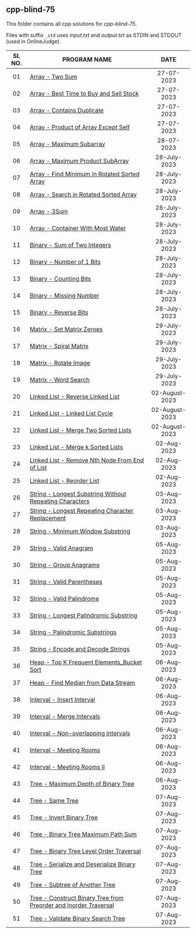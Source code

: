 ## cpp-blind-75

This folder contains all cpp solutions for _cpp-blind-75_.

Files with suffix `_std` uses _input.txt_ and _output.txt_ as STDIN and STDOUT (used in OnlineJudge).

| SL NO. | PROGRAM NAME | DATE |
| :----: | --------- | :-----: |
| 01 | [Array - Two Sum](<01_Array_-_Two_Sum.cpp>) | 27-07-2023 |
| 02 | [Array -  Best Time to Buy and Sell Stock](<02_Array_-__Best_Time_to_Buy_and_Sell_Stock.cpp>) | 27-07-2023 |
| 03 | [Array - Contains Duplicate](<03_Array_-_Contains_Duplicate.cpp>) | 27-07-2023 |
| 04 | [Array - Product of Array Except Self](<04_Array_-_Product_of_Array_Except_Self.cpp>) | 27-07-2023 |
| 05 | [Array - Maximum Subarray](<05_Array_-_Maximum_Subarray.cpp>) | 28-07-2023 |
| 06 | [Array - Maximum Product SubArray](<06_Array_-_Maximum_Product_SubArray.cpp>) | 28-July-2023 | 
| 07 | [Array - Find Minimum in Rotated Sorted Array](<07_Array_-_Find_Minimum_in_Rotated_Sorted_Array.cpp>) | 28-July-2023 | 
| 08 | [Array - Search in Rotated Sorted Array](<08_Array_-_Search_in_Rotated_Sorted_Array.cpp>) | 28-July-2023 | 
| 09 | [Array - 3Sum](<09_Array_-_3Sum.cpp>) | 28-July-2023 | 
| 10 | [Array - Container With Most Water](<10_Array_-_Container_With_Most_Water.cpp>) | 28-July-2023 | 
| 11 | [Binary - Sum of Two Integers](<11_Binary_-_Sum_of_Two_Integers.cpp>) | 28-July-2023 | 
| 12 | [Binary - Number of 1 Bits](<12_Binary_-_Number_of_1_Bits.cpp>) | 28-July-2023 | 
| 13 | [Binary - Counting Bits](<13_Binary_-_Counting_Bits.cpp>) | 28-July-2023 | 
| 14 | [Binary - Missing Number](<14_Binary_-_Missing_Number.cpp>) | 28-July-2023 | 
| 15 | [Binary - Reverse Bits](<15_Binary_-_Reverse_Bits.cpp>) | 28-July-2023 | 
| 16 | [Matrix - Set Matrix Zeroes](<16_Matrix_-_Set_Matrix_Zeroes.cpp>) | 29-July-2023 | 
| 17 | [Matrix - Spiral Matrix](<17_Matrix_-_Spiral_Matrix.cpp>) | 29-July-2023 | 
| 18 | [Matrix - Rotate Image](<18_Matrix_-_Rotate_Image.cpp>) | 29-July-2023 | 
| 19 | [Matrix - Word Search](<19_Matrix_-_Word_Search.cpp>) | 29-July-2023 | 
| 20 | [Linked List - Reverse Linked List](<20_Linked_List_-_Reverse_Linked_List.cpp>) | 02-August-2023 | 
| 21 | [Linked List - Linked List Cycle](<21_Linked_List_-_Linked_List_Cycle.cpp>) | 02-August-2023 | 
| 22 | [Linked List - Merge Two Sorted Lists](<22_Linked_List_-_Merge_Two_Sorted_Lists.cpp>) | 02-August-2023 | 
| 23 | [Linked List - Merge k Sorted Lists](<23_Linked_List_-_Merge_k_Sorted_Lists.cpp>) | 02-Aug-2023 | 
| 24 | [Linked List - Remove Nth Node From End of List](<24_Linked_List_-_Remove_Nth_Node_From_End_of_List.cpp>) | 02-Aug-2023 | 
| 25 | [Linked List - Reorder List](<25_Linked_List_-_Reorder_List.cpp>) | 02-Aug-2023 | 
| 26 | [String - Longest Substring Without Repeating Characters](<26_String_-_Longest_Substring_Without_Repeating_Characters.cpp>) | 03-Aug-2023 | 
| 27 | [String - Longest Repeating Character Replacement](<27_String_-_Longest_Repeating_Character_Replacement.cpp>) | 03-Aug-2023 | 
| 28 | [String - Minimum Window Substring](<28_String_-_Minimum_Window_Substring.cpp>) | 03-Aug-2023 | 
| 29 | [String - Valid Anagram](<29_String_-_Valid_Anagram.cpp>) | 05-Aug-2023 | 
| 30 | [String - Group Anagrams](<30_String_-_Group_Anagrams.cpp>) | 05-Aug-2023 | 
| 31 | [String - Valid Parentheses](<31_String_-_Valid_Parentheses.cpp>) | 05-Aug-2023 | 
| 32 | [String - Valid Palindrome](<32_String_-_Valid_Palindrome.cpp>) | 05-Aug-2023 | 
| 33 | [String - Longest Palindromic Substring](<33_String_-_Longest_Palindromic_Substring.cpp>) | 05-Aug-2023 | 
| 34 | [String - Palindromic Substrings](<34_String_-_Palindromic_Substrings.cpp>) | 05-Aug-2023 | 
| 35 | [String - Encode and Decode Strings](<35_String_-_Encode_and_Decode_Strings.cpp>) | 05-Aug-2023 | 
| 36 | [Heap - Top K Frequent Elements_Bucket Sort](<36_Heap_-_Top_K_Frequent_Elements_Bucket_Sort.cpp>) | 06-Aug-2023 | 
| 37 | [Heap - Find Median from Data Stream](<37_Heap_-_Find_Median_from_Data_Stream.cpp>) | 06-Aug-2023 | 
| 38 | [Interval - Insert Interval](<38_Interval_-_Insert_Interval.cpp>) | 06-Aug-2023 | 
| 39 | [Interval - Merge Intervals](<39_Interval_-_Merge_Intervals.cpp>) | 06-Aug-2023 | 
| 40 | [Interval - Non-overlapping Intervals](<40_Interval_-_Non-overlapping_Intervals.cpp>) | 06-Aug-2023 | 
| 41 | [Interval - Meeting Rooms](<41_Interval_-_Meeting_Rooms.cpp>) | 06-Aug-2023 | 
| 42 | [Interval - Meeting Rooms II](<42_Interval_-_Meeting_Rooms_II.cpp>) | 06-Aug-2023 | 
| 43 | [Tree - Maximum Depth of Binary Tree](<43_Tree_-_Maximum_Depth_of_Binary_Tree.cpp>) | 06-Aug-2023 | 
| 44 | [Tree - Same Tree](<44_Tree_-_Same_Tree.cpp>) | 07-Aug-2023 | 
| 45 | [Tree - Invert Binary Tree](<45_Tree_-_Invert_Binary_Tree.cpp>) | 07-Aug-2023 | 
| 46 | [Tree - Binary Tree Maximum Path Sum](<46_Tree_-_Binary_Tree_Maximum_Path_Sum.cpp>) | 07-Aug-2023 | 
| 47 | [Tree - Binary Tree Level Order Traversal](<47_Tree_-_Binary_Tree_Level_Order_Traversal.cpp>) | 07-Aug-2023 | 
| 48 | [Tree - Serialize and Deserialize Binary Tree](<48_Tree_-_Serialize_and_Deserialize_Binary_Tree.cpp>) | 07-Aug-2023 | 
| 49 | [Tree - Subtree of Another Tree](<49_Tree_-_Subtree_of_Another_Tree.cpp>) | 07-Aug-2023 | 
| 50 | [Tree - Construct Binary Tree from Preorder and Inorder Traversal](<50_Tree_-_Construct_Binary_Tree_from_Preorder_and_Inorder_Traversal.cpp>) | 07-Aug-2023 | 
| 51 | [Tree - Validate Binary Search Tree](<51_Tree_-_Validate_Binary_Search_Tree.cpp>) | 07-Aug-2023 | 
